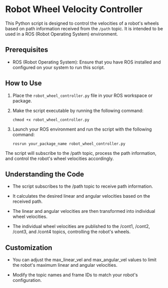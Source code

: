 # Robot Wheel Velocity Controller

This Python script is designed to control the velocities of a robot's wheels based on path information received from the `/path` topic. It is intended to be used in a ROS (Robot Operating System) environment.

## Prerequisites

- ROS (Robot Operating System): Ensure that you have ROS installed and configured on your system to run this script.

## How to Use

1. Place the `robot_wheel_controller.py` file in your ROS workspace or package.

2. Make the script executable by running the following command:

   ```shell
   chmod +x robot_wheel_controller.py
   ```
3. Launch your ROS environment and run the script with the following command:

   ```shell
   rosrun your_package_name robot_wheel_controller.py
   ```

The script will subscribe to the /path topic, process the path information, and control the robot's wheel velocities accordingly.

## Understanding the Code
- The script subscribes to the /path topic to receive path information.

- It calculates the desired linear and angular velocities based on the received path.

- The linear and angular velocities are then transformed into individual wheel velocities.

- The individual wheel velocities are published to the /cont1, /cont2, /cont3, and /cont4 topics, controlling the robot's wheels.

## Customization
- You can adjust the max_linear_vel and max_angular_vel values to limit the robot's maximum linear and angular velocities.

- Modify the topic names and frame IDs to match your robot's configuration.
